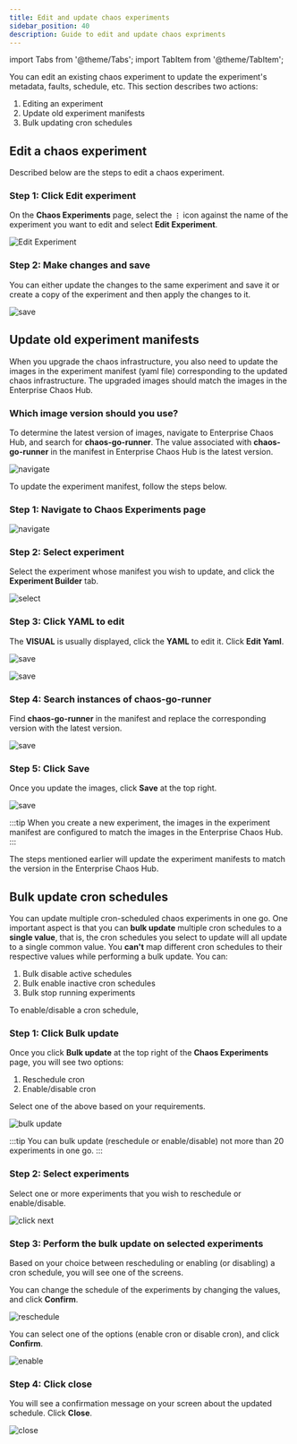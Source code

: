 ```yaml
---
title: Edit and update chaos experiments
sidebar_position: 40
description: Guide to edit and update chaos expriments
---
```

import Tabs from '@theme/Tabs';
import TabItem from '@theme/TabItem';

You can edit an existing chaos experiment to update the experiment's metadata, faults, schedule, etc. This section describes two actions:
1. Editing an experiment
2. Update old experiment manifests
3. Bulk updating cron schedules

## Edit a chaos experiment

Described below are the steps to edit a chaos experiment. 

### Step 1: Click Edit experiment

On the **Chaos Experiments** page, select the **`⋮`** icon against the name of the experiment you want to edit and select **Edit Experiment**.

![Edit Experiment](./static/edit-experiment/edit-experiment.png)

### Step 2: Make changes and save

You can either update the changes to the same experiment and save it or create a copy of the experiment and then apply the changes to it.

![save](./static/edit-experiment/save-after-edit.png)

## Update old experiment manifests

When you upgrade the chaos infrastructure, you also need to update the images in the experiment manifest (yaml file) corresponding to the updated chaos infrastructure. The upgraded images should match the images in the Enterprise Chaos Hub. 

### Which image version should you use?

To determine the latest version of images, navigate to Enterprise Chaos Hub, and search for **chaos-go-runner**. The value associated with **chaos-go-runner** in the manifest in Enterprise Chaos Hub is the latest version. 

![navigate](./static/edit-experiment/update-1.png)

To update the experiment manifest, follow the steps below.

### Step 1: Navigate to Chaos Experiments page

![navigate](./static/edit-experiment/navigate-1.png)

### Step 2: Select experiment

Select the experiment whose manifest you wish to update, and click the **Experiment Builder** tab.

![select](./static/edit-experiment/exp-builder-2.png)

### Step 3: Click YAML to edit 

The **VISUAL** is usually displayed, click the **YAML** to edit it. Click **Edit Yaml**.

![save](./static/edit-experiment/yaml-3.png)

![save](./static/edit-experiment/edit-4.png)

### Step 4: Search instances of chaos-go-runner

Find **chaos-go-runner** in the manifest and replace the corresponding version with the latest version.

![save](./static/edit-experiment/find-5.png)

### Step 5: Click Save

Once you update the images, click **Save** at the top right.

![save](./static/edit-experiment/save-6.png)

:::tip
When you create a new experiment, the images in the experiment manifest are configured to match the images in the Enterprise Chaos Hub.
:::

The steps mentioned earlier will update the experiment manifests to match the version in the Enterprise Chaos Hub. 

## Bulk update cron schedules

You can update multiple cron-scheduled chaos experiments in one go. One important aspect is that you can **bulk update** multiple cron schedules to a **single value**, that is, the cron schedules you select to update will all update to a single common value. You **can't** map different cron schedules to their respective values while performing a bulk update.
You can: 
1. Bulk disable active schedules
2. Bulk enable inactive cron schedules
3. Bulk stop running experiments

To enable/disable a cron schedule,

### Step 1: Click Bulk update

Once you click **Bulk update** at the top right of the **Chaos Experiments** page, you will see two options: 
1. Reschedule cron 
2. Enable/disable cron

Select one of the above based on your requirements.

![bulk update](./static/edit-experiment/bulk-update.png)

:::tip
You can bulk update (reschedule or enable/disable) not more than 20 experiments in one go.
:::

### Step 2: Select experiments

Select one or more experiments that you wish to reschedule or enable/disable.

![click next](./static/edit-experiment/click-next.png)

### Step 3: Perform the bulk update on selected experiments

Based on your choice between rescheduling or enabling (or disabling) a cron schedule, you will see one of the screens.

<Tabs>
  <TabItem value="Reschedule">

You can change the schedule of the experiments by changing the values, and click **Confirm**.

![reschedule](./static/edit-experiment/reschedule-confirm.png)

 </TabItem>
  <TabItem value="Enable/disable">

You can select one of the options (enable cron or disable cron), and click **Confirm**.

![enable](./static/edit-experiment/enable-or-disable-cron.png)

</TabItem>
</Tabs>

### Step 4: Click close

You will see a confirmation message on your screen about the updated schedule. Click **Close**.

![close](./static/edit-experiment/close.png)